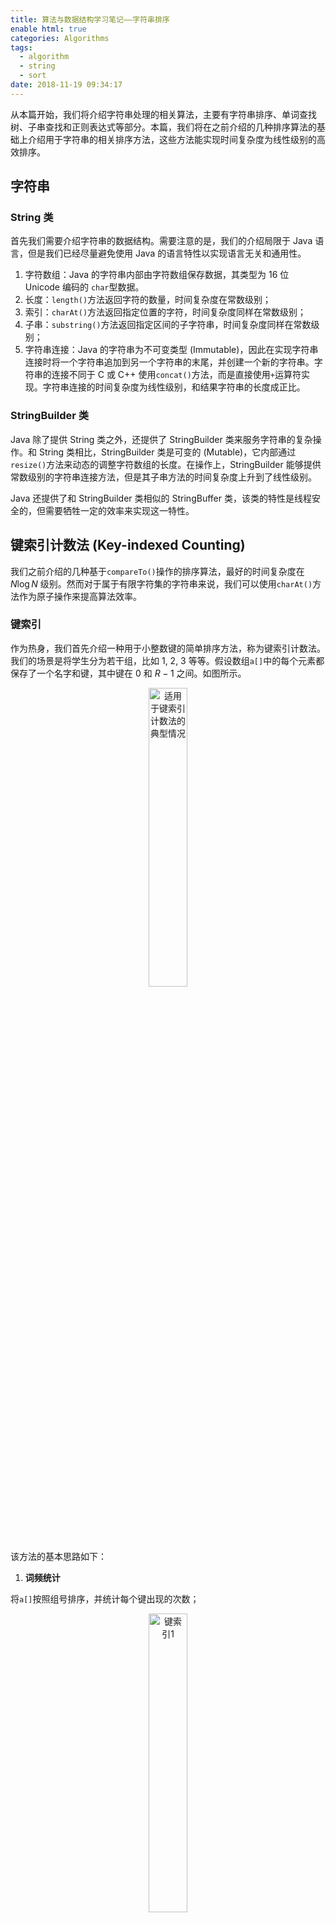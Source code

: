 ```yaml
---
title: 算法与数据结构学习笔记——字符串排序
enable html: true
categories: Algorithms
tags:
  - algorithm
  - string
  - sort
date: 2018-11-19 09:34:17
---
```


从本篇开始，我们将介绍字符串处理的相关算法，主要有字符串排序、单词查找树、子串查找和正则表达式等部分。本篇，我们将在之前介绍的几种排序算法的基础上介绍用于字符串的相关排序方法，这些方法能实现时间复杂度为线性级别的高效排序。

<!-- more -->

## 字符串

### String 类

首先我们需要介绍字符串的数据结构。需要注意的是，我们的介绍局限于 Java 语言，但是我们已经尽量避免使用 Java 的语言特性以实现语言无关和通用性。

1. 字符数组：Java 的字符串内部由字符数组保存数据，其类型为 16 位 Unicode 编码的 `char`型数据。
2. 长度：`length()`方法返回字符的数量，时间复杂度在常数级别；
3. 索引：`charAt()`方法返回指定位置的字符，时间复杂度同样在常数级别；
4. 子串：`substring()`方法返回指定区间的子字符串，时间复杂度同样在常数级别；
5. 字符串连接：Java 的字符串为不可变类型 (Immutable)，因此在实现字符串连接时将一个字符串追加到另一个字符串的末尾，并创建一个新的字符串。字符串的连接不同于 C 或 C++ 使用`concat()`方法，而是直接使用`+`运算符实现。字符串连接的时间复杂度为线性级别，和结果字符串的长度成正比。

### StringBuilder 类

Java 除了提供 String 类之外，还提供了 StringBuilder 类来服务字符串的复杂操作。和 String 类相比，StringBuilder 类是可变的 (Mutable)，它内部通过`resize()`方法来动态的调整字符数组的长度。在操作上，StringBuilder 能够提供常数级别的字符串连接方法，但是其子串方法的时间复杂度上升到了线性级别。

Java 还提供了和 StringBuilder 类相似的 StringBuffer 类，该类的特性是线程安全的，但需要牺牲一定的效率来实现这一特性。

## 键索引计数法 (Key-indexed Counting)

我们之前介绍的几种基于`compareTo()`操作的排序算法，最好的时间复杂度在 $N \log N$ 级别。然而对于属于有限字符集的字符串来说，我们可以使用`charAt()`方法作为原子操作来提高算法效率。

### 键索引

作为热身，我们首先介绍一种用于小整数键的简单排序方法，称为键索引计数法。我们的场景是将学生分为若干组，比如 1, 2, 3 等等。假设数组`a[]`中的每个元素都保存了一个名字和键，其中键在 $0$ 和 $R - 1$ 之间。如图所示。

<div align="center">  
<img
    src="http://images.herculas.cn/image/blog/algorithms/string1/key%20indexed%20counting.png"
    width="35%"
    alt="适用于键索引计数法的典型情况"
/>
</div>

该方法的基本思路如下：

1. **词频统计**

将`a[]`按照组号排序，并统计每个键出现的次数；

<div align="center">  
<img
    src="http://images.herculas.cn/image/blog/algorithms/string1/key%20indexed%201.png"
    width="35%"
    alt="键索引1"
/>
</div>

2. **将频率转化为索引**

将每个键出现的频率按次堆积累加，作为索引表；

<div align="center">  
<img
    src="http://images.herculas.cn/image/blog/algorithms/string1/key%20indexed%202.png"
    width="35%"
    alt="键索引2"
/>
</div>

3. **数据分类**

按照索引表的索引值将每个键拷贝到冗余数组的指定位置；

<div align="center">  
<img
    src="http://images.herculas.cn/image/blog/algorithms/string1/key%20indexed%203.png"
    width="40%"
    alt="键索引3"
/>
</div>

4. **回写**

将排好序的冗余数组覆写原数组。

<div align="center">  
<img
    src="http://images.herculas.cn/image/blog/algorithms/string1/key%20indexed%204.png"
    width="40%"
    alt="键索引4"
/>
</div>

### 实现

该方法的代码实现如下：

```Java
int N = a.length;
String[] aux = new String[N];
int[] count = new int[R+1];

// 计算出现频率
for (int i = 0; i < N; i++)
    count[a[i].key() + 1]++;

// 将频率转化为索引
for (int r = 0; r < R; r++)
    count[r+1] += count[r];

// 将元素分类
for (int i = 0; i < N; i++)
    aux[count[a[i].key()]++] = a[i];

// 回写
for (int i = 0; i < N; i++)
    a[i] = aux[i];
```

### 性能

对于 $N$ 个字符串，如果其字母表基数大小为 $R$，键索引计数法需要使用 $11N + 4R + 1$ 次数组访问以完成排序。其空间复杂度在 $N + R$ 级别。

## 低位优先排序 (LSD, Least-significant-digit First)

首先要介绍的是低位优先基数排序算法，该算法适用于长度相同的一系列字符串的快速排序。该算法的思路极其简单，对于长度为 $W$ 的一组字符串，从右向左以每个位置的字符作为键，然后用键索引计数法将字符串排序 $W$ 次。考虑到键索引计数法是稳定的，所以首先被排序的右侧字符不会在左侧字符排序时被打乱其相对位置。

<div align="center">  
<img
    src="http://images.herculas.cn/image/blog/algorithms/string1/LSD.png"
    width="75%"
    alt="LSD"
/>
</div>

LSD 的实现如下：

```Java
public class LSD {
    public static void sort(String[] a, int W) {
        int N = a.length;
        int R = 256;
        String[] aux = new String[N];

        // 键索引计数法
        for (int d = W - 1; d >= 0; d--) {
            int[] count = new int[R+1];
            for (int i = 0; i < N; i++)
                count[a[i].charAt(d) + 1]++;
            for (int r = 0; r < R; r++)
                count[r+1] += count[r];
            for (int i = 0; i < N; i++)
                aux[count[a[i].charAt(d)]++] = a[i];
            for (int i = 0; i < N; i++)
                a[i] = aux[i];
        }
    }
}
```

可以证明，对于基数 $R$ 个字符的字母表的 $N$ 个以长为 $W$ 的字符串作为键的元素，LSD 需要访问约 $7WN + 3WR$ 次数组，其空间复杂度在 $N + R$ 级别。

## 高位优先排序 (MSD, Most-significant-digit First)

### 基本原理

LSD 只适用于长度相同的一组字符串，而我们下面要介绍的 MSD 能够对长度不同的字符串进行排序。

顾名思义，高位优先排序从左到右遍历字符串的所有字符。MSD 使用键索引计数法对所有字符串的首位进行排序，然后递归地将每个首字母对应的子数组排序。该算法和快排的思路极其相似，都是将数组切分为若干个子数组，然后对子数组递归排序。

<div align="center">  
<img
    src="http://images.herculas.cn/image/blog/algorithms/string1/MSD.png"
    width="90%"
    alt="MSD"
/>
</div>

### 字符串末尾处理

考虑到 MSD 可以为长度不同的字符串排序，为了处理不同长度的字符串，需要在字符串的末尾进行处理，以保证排序算法的正确性和稳定性：

```Java
private static int charAt(String s, int d) {
    if (d < s.length())
        return s.charAt(d);
    else
        return -1;
}
```

### 小型子数组

MSD 会遭遇和快排和归排相似的问题，即当递归的数组过小时，递归操作本身会带来极大的性能劣化。处理方法也和之前类似，就是在一定阈值下的小型数组，切换到插入排序以避免频繁递归带来的性能损失。

### 实现

MSD 的实现如下：

```Java
public class MSD {
    private static int R = 256;                   // 基数
    private static final int M = 15;              // 小数组切换阈值
    private static String[] aux;

    private static int charAt(String s, int d) {
        if (d < s.length())
            return s.charAt(d);
        else
            return -1;
    }

    public static void sort(String[] a) {
        int N = a.length;
        aux = new String[N];
        sort(a, 0, N-1, 0);
    }

    private static void sort(String[] a, int lo, int hi, int d) {
        if (hi <= lo + M) {
            Insertion.sort(a, lo, hi, d);
            return;
        }

        // 键索引计数法
        int[] count = new int[R+2];
        for (int i = lo; i <= hi; i++)
            count[charAt(a[i], d) + 2]++;
        for (int r = 0; r < R+1; r++)
            count[r+1] += count[r];
        for (int i = lo; i <= hi; i++)
            aux[count[charAt(a[i], d) + 1]++] = a[i];
        for (int i = lo; i <= hi; i++)
            a[i] = aux[i - lo];

        // 递归地以每个字符为键进行排序
        for (int r = 0; r < R; r++)
            sort(a, lo + count[r], lo + count[r+1] - 1, d+1);
    }
}
```

### 性能

对于 MSD 的性能，我们可以得到如下的几个结论：

1. 对于基数 $R$ 个字符的字母表的 $N$ 个字符串，MSD 平均需要检查 $N \log_R N$ 个字符；
2. 对于基数 $R$ 个字符的字母表的 $N$ 个字符串，MSD 需要访问数组的次数在 $8N + 3R$ 到 $7wN + 3wR$ 之间。其中 $w$ 是字符串的平均长度；
3. 对于基数 $R$ 个字符的字母表的 $N$ 个字符串，最坏情况下 MSD 的空间复杂度为 $N + DR$，其中 $D$ 为最长字符串的长度。

## 三向字符串快排 (3-way Radix Quicksort)

### 基本原理

基于 MSD 的思路，我们可以对快排进行改造，使其适应字符串排序的需求。

三向字符串快速排序算法的基本思路是根据键的首字母对字符串数组进行三向切分，然后对中间子数组中的下一个字符递归地继续排序。该算法比普通的 MSD 性能更好，因为三向切分总是将数组切分成三段，能够避免切分大量子数组带来的性能问题。这对于等值键、较长公共前缀键和小型数组的处理更加优异。

<div align="center">  
<img
    src="http://images.herculas.cn/image/blog/algorithms/string1/3-way.png"
    width="75%"
    alt="三向字符串快排"
/>
</div>

### 实现

三向快排的实现如下：

```Java
public class Quick3string {
    private static int charAt(String s, int d) {
        if (d < s.length())
            return s.charAt(d);
        else
            return -1;
    }

    public static void sort(String[] a) {
        sort(a, 0, a.length - 1, 0);
    }

    private static void sort(String[] a, int lo, int hi, int d) {
        if (hi <= lo)
            return;

        int lt = lo;
        int gt = hi;
        int v = charAt(a[lo], d);
        int i = lo + 1;

        while (i <= gt) {
            int t = charAt(a[i], d);
            if (t < v)
                exch(a, lt++, i++);
            else if (t > v)
                exch(a, i, gt--);
            else
                i++;
        }

        sort(a, lo, lt-1, d);            // 首字母小于切分字母的字符串子数组
        if (v >= 0)                      // 首字母等于切分字母的字符串子数组
            sort(a, lt, gt, d+1);
        sort(a, gt+1, hi, d);            // 首字母大于切分字母的字符串子数组
    }
}
```

### 性能

对于 $N$ 个随机字符串数组，三向快排平均需要比较字符约 $2N \ln N$ 次。

这样，我们可以总结一下本篇中已经介绍的几种字符串排序算法的性能：

|算法|最差时间复杂度|随机时间复杂度|空间复杂度|稳定性|原子操作|
|:-:|:---------:|:----------:|:------:|:----:|:----:|
|LSD|   $2NW$    |   $2NW$    |$N + R$|  是  |`charAt()`|
|MSD|   $2NW$    |$N \log_R N$|$N + DR$|  是  |`charAt()`|
|三向快排|$1.39WN \lg R$|$1.39N \lg N$|$\log N + W$|  否  |`charAt()`|

## 后缀数组 (Suffix Arrays)

下面我们针对字符串处理中的一个常见的问题讨论重复子串的检测方法。

### 后缀排序 (Suffix Sort)

首先，我们考虑这样的场景：给定一个长文本，在该文本中寻找最长的重复子字符串。该场景广泛存在于科学研究的方方面面，比如搜索引擎的数据预处理、数据库的检索优化、语言学研究或者生物学中碱基对的分析。

对于该问题，我们有这样针对性的解决方法：使用 Java 的`substring()`方法创建一个原字符串`s`的所有后缀字符串组成的数组，然后将该数组进行基数排序。考虑到原字符串`s`中的每个子串都是数组中某个后缀字符串的前缀，这样的排序能将最长的重复子串处理到数组中的相邻位置。这样，只需要遍历排序后的数组一次，就可以找到最长的公共子串。 

### 实现

下面是后缀数组的实现：

```Java
public class SuffixArray {
    private final String[] suffixes;          // 后缀数组
    private final int N;                      // 字符串以及后缀数组的长度

    public SuffixArray(String s) {
        N = s.length();
        suffixes = new String[N];
        for (int i = 0; i < N; i++)
            suffixes[i] = s.substring(i);
        Quick3way.sort(suffixes);
    }

    public String select(int i) {
        return suffixes[i];
    }

    public int index(int i) {
        return N - suffixes[i].length();
    }

    // 两个字符串的最长公共前缀
    private static int lcp(String s, String t) {
        int N = Math.min(s.length(), t.length());
        for (int i = 0; i < N; i++)
            if (s.charAt(i) != t.charAt(i))
                return i;
        return N;
    }

    public int lcp(int i) {
        return lcp(suffixes[i], suffixes[i-1]);
    }

    // 二分查找
    public int rank(String key) {
        int lo = 0;
        int hi = N - 1;

        while (lo <= hi) {
            int mid = lo + (hi - lo) / 2;
            int cmp = key.compareTo(suffixes[mid]);
            if (cmp < 0)
                hi = mid - 1;
            else if (cmp > 0)
                lo = mid + 1;
            else
                return mid;
        }
        return lo;
    }
}
```

## 参考文献

1. [Robert Sedgewick, Kevin Wayne. 算法 第四版](https://book.douban.com/subject/19952400/)
2. [Kevin Wayne,  Robert Sedgewick. Coursera Algorithms Part II, Princeton University.](https://www.coursera.org/learn/algorithms-part2/home/welcome)
